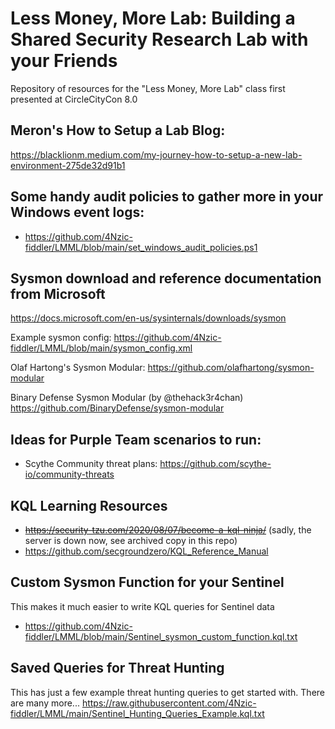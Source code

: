 # Less Money, More Lab: Building a Shared Security Research Lab with your Friends
Repository of resources for the "Less Money, More Lab" class first presented at CircleCityCon 8.0

## Meron's How to Setup a Lab Blog:
https://blacklionm.medium.com/my-journey-how-to-setup-a-new-lab-environment-275de32d91b1

## Some handy audit policies to gather more in your Windows event logs:
* https://github.com/4Nzic-fiddler/LMML/blob/main/set_windows_audit_policies.ps1

## Sysmon download and reference documentation from Microsoft
https://docs.microsoft.com/en-us/sysinternals/downloads/sysmon

Example sysmon config:
https://github.com/4Nzic-fiddler/LMML/blob/main/sysmon_config.xml

Olaf Hartong's Sysmon Modular:
https://github.com/olafhartong/sysmon-modular

Binary Defense Sysmon Modular (by @thehack3r4chan)
https://github.com/BinaryDefense/sysmon-modular

## Ideas for Purple Team scenarios to run:
* Scythe Community threat plans: https://github.com/scythe-io/community-threats

## KQL Learning Resources
* ~~https://security-tzu.com/2020/08/07/become-a-kql-ninja/~~ (sadly, the server is down now, see archived copy in this repo)
* https://github.com/secgroundzero/KQL_Reference_Manual


## Custom Sysmon Function for your Sentinel
This makes it much easier to write KQL queries for Sentinel data
* https://github.com/4Nzic-fiddler/LMML/blob/main/Sentinel_sysmon_custom_function.kql.txt

## Saved Queries for Threat Hunting
This has just a few example threat hunting queries to get started with. There are many more...
https://raw.githubusercontent.com/4Nzic-fiddler/LMML/main/Sentinel_Hunting_Queries_Example.kql.txt

